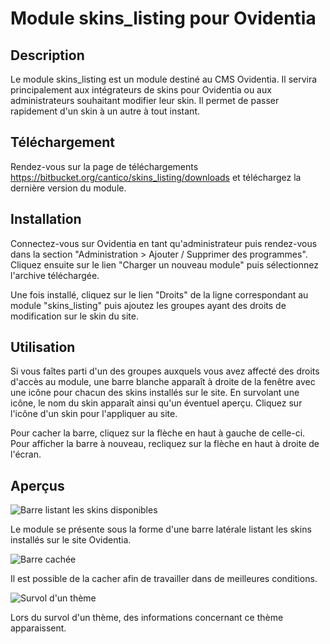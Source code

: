# Module skins_listing pour Ovidentia

## Description

Le module skins_listing est un module destiné au CMS Ovidentia.
Il servira principalement aux intégrateurs de skins pour Ovidentia ou aux
administrateurs souhaitant modifier leur skin.
Il permet de passer rapidement d'un skin à un autre à tout instant.

## Téléchargement

Rendez-vous sur la page de téléchargements
https://bitbucket.org/cantico/skins_listing/downloads et téléchargez la
dernière version du module.

## Installation

Connectez-vous sur Ovidentia en tant qu'administrateur puis rendez-vous dans la
section "Administration > Ajouter / Supprimer des programmes".
Cliquez ensuite sur le lien "Charger un nouveau module" puis sélectionnez
l'archive téléchargée.

Une fois installé, cliquez sur le lien "Droits" de la ligne correspondant au
module "skins_listing" puis ajoutez les groupes ayant des droits de modification
sur le skin du site.

## Utilisation

Si vous faîtes parti d'un des groupes auxquels vous avez affecté des droits
d'accès au module, une barre blanche apparaît à droite de la fenêtre avec une
icône pour chacun des skins installés sur le site.
En survolant une icône, le nom du skin apparaît ainsi qu'un éventuel aperçu.
Cliquez sur l'icône d'un skin pour l'appliquer au site.

Pour cacher la barre, cliquez sur la flèche en haut à gauche de celle-ci.
Pour afficher la barre à nouveau, recliquez sur la flèche en haut à droite de
l'écran.

## Aperçus

![Barre listant les skins disponibles](http://img841.imageshack.us/img841/7236/71j6.png)

Le module se présente sous la forme d'une barre latérale listant les skins installés sur le site Ovidentia.

![Barre cachée](http://img837.imageshack.us/img837/2180/c5zv.png)

Il est possible de la cacher afin de travailler dans de meilleures conditions.

![Survol d'un thème](http://img5.imageshack.us/img5/4896/yrix.png)

Lors du survol d'un thème, des informations concernant ce thème apparaissent.
